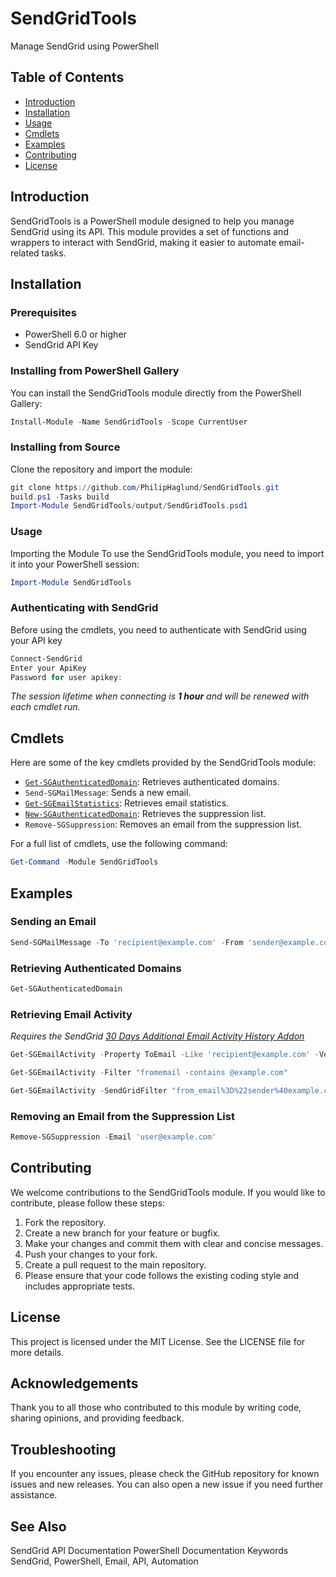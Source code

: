 # SendGridTools

Manage SendGrid using PowerShell

## Table of Contents

- [Introduction](#introduction)
- [Installation](#installation)
- [Usage](#usage)
- [Cmdlets](#cmdlets)
- [Examples](#examples)
- [Contributing](#contributing)
- [License](#license)

## Introduction

SendGridTools is a PowerShell module designed to help you manage SendGrid using its API. This module provides a set of functions and wrappers to interact with SendGrid, making it easier to automate email-related tasks.

## Installation

### Prerequisites

- PowerShell 6.0 or higher
- SendGrid API Key

### Installing from PowerShell Gallery

You can install the SendGridTools module directly from the PowerShell Gallery:

```PowerShell
Install-Module -Name SendGridTools -Scope CurrentUser
```
### Installing from Source
Clone the repository and import the module:
```PowerShell
git clone https://github.com/PhilipHaglund/SendGridTools.git
build.ps1 -Tasks build
Import-Module SendGridTools/output/SendGridTools.psd1
```

### Usage
Importing the Module
To use the SendGridTools module, you need to import it into your PowerShell session:
```PowerShell
Import-Module SendGridTools
```
### Authenticating with SendGrid
Before using the cmdlets, you need to authenticate with SendGrid using your API key
```PowerShell
Connect-SendGrid
Enter your ApiKey
Password for user apikey:
```

*The session lifetime when connecting is **1 hour** and will be renewed with each cmdlet run.*


## Cmdlets

Here are some of the key cmdlets provided by the SendGridTools module:

- [`Get-SGAuthenticatedDomain`](command:_github.copilot.openSymbolFromReferences?%5B%22Get-SGAuthenticatedDomain%22%2C%5B%7B%22uri%22%3A%7B%22%24mid%22%3A1%2C%22fsPath%22%3A%22c%3A%5C%5CGit%5C%5CSendGridTools%5C%5Cbuild.ps1%22%2C%22_sep%22%3A1%2C%22external%22%3A%22file%3A%2F%2F%2Fc%253A%2FGit%2FSendGridTools%2Fbuild.ps1%22%2C%22path%22%3A%22%2Fc%3A%2FGit%2FSendGridTools%2Fbuild.ps1%22%2C%22scheme%22%3A%22file%22%7D%2C%22pos%22%3A%7B%22line%22%3A423%2C%22character%22%3A32%7D%7D%5D%5D "Go to definition"): Retrieves authenticated domains.
- `Send-SGMailMessage`: Sends a new email.
- [`Get-SGEmailStatistics`](command:_github.copilot.openSymbolFromReferences?%5B%22Get-SGEmailStatistics%22%2C%5B%7B%22uri%22%3A%7B%22%24mid%22%3A1%2C%22fsPath%22%3A%22c%3A%5C%5CGit%5C%5CSendGridTools%5C%5Cbuild.ps1%22%2C%22_sep%22%3A1%2C%22external%22%3A%22file%3A%2F%2F%2Fc%253A%2FGit%2FSendGridTools%2Fbuild.ps1%22%2C%22path%22%3A%22%2Fc%3A%2FGit%2FSendGridTools%2Fbuild.ps1%22%2C%22scheme%22%3A%22file%22%7D%2C%22pos%22%3A%7B%22line%22%3A423%2C%22character%22%3A32%7D%7D%5D%5D "Go to definition"): Retrieves email statistics.
- [`New-SGAuthenticatedDomain`](command:_github.copilot.openSymbolFromReferences?%5B%22Get-SGSuppressionList%22%2C%5B%7B%22uri%22%3A%7B%22%24mid%22%3A1%2C%22fsPath%22%3A%22c%3A%5C%5CGit%5C%5CSendGridTools%5C%5Cbuild.ps1%22%2C%22_sep%22%3A1%2C%22external%22%3A%22file%3A%2F%2F%2Fc%253A%2FGit%2FSendGridTools%2Fbuild.ps1%22%2C%22path%22%3A%22%2Fc%3A%2FGit%2FSendGridTools%2Fbuild.ps1%22%2C%22scheme%22%3A%22file%22%7D%2C%22pos%22%3A%7B%22line%22%3A423%2C%22character%22%3A32%7D%7D%5D%5D "Go to definition"): Retrieves the suppression list.
- `Remove-SGSuppression`: Removes an email from the suppression list.

For a full list of cmdlets, use the following command:

```PowerShell
Get-Command -Module SendGridTools
```

## Examples
### Sending an Email
```PowerShell
Send-SGMailMessage -To 'recipient@example.com' -From 'sender@example.com' -Subject 'Test Email' -Body 'This is a test email.'
```
### Retrieving Authenticated Domains
```PowerShell
Get-SGAuthenticatedDomain
```
### Retrieving Email Activity
*Requires the SendGrid [30 Days Additional Email Activity History Addon](https://sendgrid.com/en-us/solutions/add-ons/30-days-additional-email-activity-history)*
```PowerShell
Get-SGEmailActivity -Property ToEmail -Like 'recipient@example.com' -Verbose
```
```PowerShell
Get-SGEmailActivity -Filter "fromemail -contains @example.com"
```
```PowerShell
Get-SGEmailActivity -SendGridFilter "from_email%3D%22sender%40example.com%22"
```
### Removing an Email from the Suppression List
```PowerShell
Remove-SGSuppression -Email 'user@example.com'
```


## Contributing
We welcome contributions to the SendGridTools module. If you would like to contribute, please follow these steps:

1. Fork the repository.
2. Create a new branch for your feature or bugfix.
3. Make your changes and commit them with clear and concise messages.
4. Push your changes to your fork.
5. Create a pull request to the main repository.
6. Please ensure that your code follows the existing coding style and includes appropriate tests.

## License
This project is licensed under the MIT License. See the LICENSE file for more details.

## Acknowledgements
Thank you to all those who contributed to this module by writing code, sharing opinions, and providing feedback.

## Troubleshooting
If you encounter any issues, please check the GitHub repository for known issues and new releases. You can also open a new issue if you need further assistance.

## See Also
SendGrid API Documentation
PowerShell Documentation
Keywords
SendGrid, PowerShell, Email, API, Automation